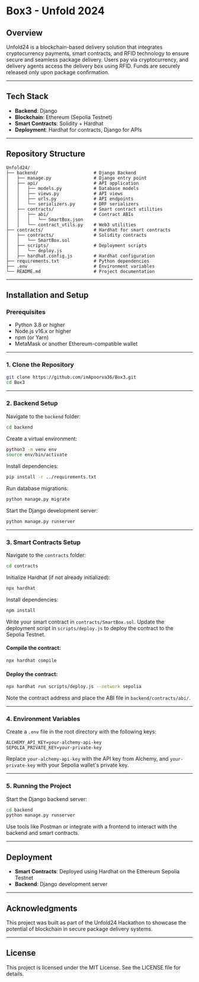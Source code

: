 # Box3 - Unfold 2024
## Overview

Unfold24 is a blockchain-based delivery solution that integrates cryptocurrency payments, smart contracts, and RFID technology to ensure secure and seamless package delivery. Users pay via cryptocurrency, and delivery agents access the delivery box using RFID. Funds are securely released only upon package confirmation.

---

## Tech Stack

- **Backend**: Django
- **Blockchain**: Ethereum (Sepolia Testnet)
- **Smart Contracts**: Solidity + Hardhat
- **Deployment**: Hardhat for contracts, Django for APIs

---

## Repository Structure

```
Unfold24/
├── backend/                     # Django Backend
│   ├── manage.py                # Django entry point
│   ├── api/                     # API application
│   │   ├── models.py            # Database models
│   │   ├── views.py             # API views
│   │   ├── urls.py              # API endpoints
│   │   └── serializers.py       # DRF serializers
│   ├── contracts/               # Smart contract utilities
│   │   ├── abi/                 # Contract ABIs
│   │   │   └── SmartBox.json
│   │   └── contract_utils.py    # Web3 utilities
├── contracts/                   # Hardhat for smart contracts
│   ├── contracts/               # Solidity contracts
│   │   └── SmartBox.sol
│   ├── scripts/                 # Deployment scripts
│   │   └── deploy.js
│   ├── hardhat.config.js        # Hardhat configuration
├── requirements.txt             # Python dependencies
├── .env                         # Environment variables
└── README.md                    # Project documentation
```

---

## Installation and Setup

### Prerequisites

- Python 3.8 or higher
- Node.js v16.x or higher
- npm (or Yarn)
- MetaMask or another Ethereum-compatible wallet

---

### 1. Clone the Repository

```bash
git clone https://github.com/imApoorva36/Box3.git
cd Box3
```

---

### 2. Backend Setup

Navigate to the `backend` folder:

```bash
cd backend
```

Create a virtual environment:

```bash
python3 -m venv env
source env/bin/activate
```

Install dependencies:

```bash
pip install -r ../requirements.txt
```

Run database migrations:

```bash
python manage.py migrate
```

Start the Django development server:

```bash
python manage.py runserver
```

---

### 3. Smart Contracts Setup

Navigate to the `contracts` folder:

```bash
cd contracts
```

Initialize Hardhat (if not already initialized):

```bash
npx hardhat
```

Install dependencies:

```bash
npm install
```

Write your smart contract in `contracts/SmartBox.sol`. Update the deployment script in `scripts/deploy.js` to deploy the contract to the Sepolia Testnet.

#### Compile the contract:

```bash
npx hardhat compile
```

#### Deploy the contract:

```bash
npx hardhat run scripts/deploy.js --network sepolia
```

Note the contract address and place the ABI file in `backend/contracts/abi/`.

---

### 4. Environment Variables

Create a `.env` file in the root directory with the following keys:

```
ALCHEMY_API_KEY=your-alchemy-api-key
SEPOLIA_PRIVATE_KEY=your-private-key
```

Replace `your-alchemy-api-key` with the API key from Alchemy, and `your-private-key` with your Sepolia wallet's private key.

---

### 5. Running the Project

Start the Django backend server:

```bash
cd backend
python manage.py runserver
```

Use tools like Postman or integrate with a frontend to interact with the backend and smart contracts.

---

## Deployment

- **Smart Contracts**: Deployed using Hardhat on the Ethereum Sepolia Testnet
- **Backend**: Django development server

---

## Acknowledgments

This project was built as part of the Unfold24 Hackathon to showcase the potential of blockchain in secure package delivery systems.

---

## License

This project is licensed under the MIT License. See the LICENSE file for details.
